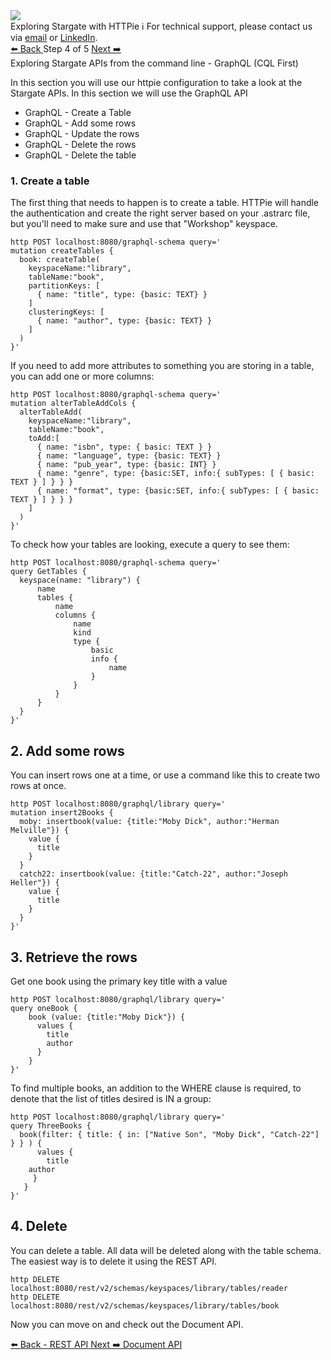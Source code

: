 <!-- TOP -->
<div class="top">
  <img src="https://datastax-academy.github.io/katapod-shared-assets/images/ds-academy-logo.svg" />
  <div class="scenario-title-section">
    <span class="scenario-title">Exploring Stargate with HTTPie</span>
    <span class="scenario-subtitle">ℹ️ For technical support, please contact us via <a href="mailto:kirsten.hunter@datastax.com">email</a> or <a href="https://linkedin.com/in/synedra">LinkedIn</a>.</span>
  </div>
</div>


<!-- NAVIGATION -->
<div id="navigation-top" class="navigation-top">
 <a href='command:katapod.loadPage?[{"step":"step2-cassandra"}]' 
   class="btn btn-dark navigation-top-left">⬅️ Back
 </a>
<span class="step-count"> Step 4 of 5</span>
 <a href='command:katapod.loadPage?[{"step":"step4-cassandra"}]' 
    class="btn btn-dark navigation-top-right">Next ➡️
  </a>
</div>

<!-- CONTENT -->

<div class="step-title">Exploring Stargate APIs from the command line - GraphQL (CQL First)</div>

In this section you will use our httpie configuration to take a look at the Stargate APIs.  In this section we will use the GraphQL API

* GraphQL - Create a Table
* GraphQL - Add some rows
* GraphQL - Update the rows
* GraphQL - Delete the rows
* GraphQL - Delete the table

### 1. Create a table

The first thing that needs to happen is to create a table.  HTTPie will handle the authentication and create the right server based on your .astrarc file, but you'll need to make sure and use that "Workshop" keyspace.

```
http POST localhost:8080/graphql-schema query='
mutation createTables {
  book: createTable(
    keyspaceName:"library",
    tableName:"book",
    partitionKeys: [ 
      { name: "title", type: {basic: TEXT} }
    ]
    clusteringKeys: [
      { name: "author", type: {basic: TEXT} }
    ]
  )
}'
```

If you need to add more attributes to something you are storing in a table, you can add one or more columns:
```
http POST localhost:8080/graphql-schema query='
mutation alterTableAddCols {
  alterTableAdd(
    keyspaceName:"library",
    tableName:"book",
    toAdd:[
      { name: "isbn", type: { basic: TEXT } }
      { name: "language", type: {basic: TEXT} }
      { name: "pub_year", type: {basic: INT} }
      { name: "genre", type: {basic:SET, info:{ subTypes: [ { basic: TEXT } ] } } }
      { name: "format", type: {basic:SET, info:{ subTypes: [ { basic: TEXT } ] } } }
    ]
  )
}'
```

To check how your tables are looking, execute a query to see them:
```
http POST localhost:8080/graphql-schema query='
query GetTables {
  keyspace(name: "library") {
      name
      tables {
          name
          columns {
              name
              kind
              type {
                  basic
                  info {
                      name
                  }
              }
          }
      }
  }
}'
```


## 2. Add some rows
You can insert rows one at a time, or use a command like this to create two rows at once.

```
http POST localhost:8080/graphql/library query='
mutation insert2Books {
  moby: insertbook(value: {title:"Moby Dick", author:"Herman Melville"}) {
    value {
      title
    }
  }
  catch22: insertbook(value: {title:"Catch-22", author:"Joseph Heller"}) {
    value {
      title
    }
  }
}'
```



## 3. Retrieve the rows

Get one book using the primary key title with a value

```
http POST localhost:8080/graphql/library query=' 
query oneBook {
    book (value: {title:"Moby Dick"}) {
      values {
      	title
      	author
      }
    }
}'
```

To find multiple books, an addition to the WHERE clause is required, to denote that the list of titles desired is IN a group:


```
http POST localhost:8080/graphql/library query='
query ThreeBooks {
  book(filter: { title: { in: ["Native Son", "Moby Dick", "Catch-22"] } } ) {
      values {
      	title
	author
     }
   }
}'
```

## 4. Delete


You can delete a table. All data will be deleted along with the table schema. The easiest way is to delete it using the REST API.

```
http DELETE localhost:8080/rest/v2/schemas/keyspaces/library/tables/reader
http DELETE localhost:8080/rest/v2/schemas/keyspaces/library/tables/book

```


Now you can move on and check out the Document API.

<div id="navigation-bottom" class="navigation-bottom">
 <a href='command:katapod.loadPage?[{"step":"step2-cassandra"}]'
   class="btn btn-dark navigation-bottom-left">⬅️ Back - REST API
 </a>
 <a href='command:katapod.loadPage?[{"step":"step4-cassandra"}]'
    class="btn btn-dark navigation-bottom-right">Next ➡️ Document API
  </a>
</div>
